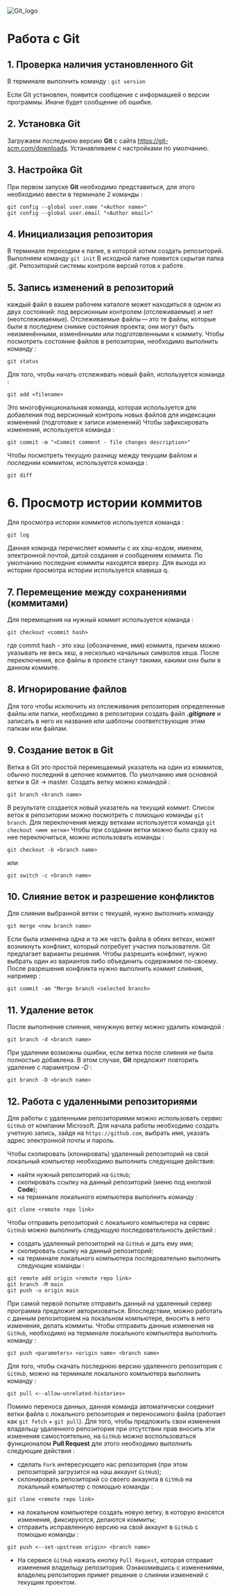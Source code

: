 ![Git_logo](git.gif)
# Работа с Git
## 1. Проверка наличия установленного Git
В терминале выполнить команду : `git version`

Если Git установлен, появится сообщение с информацией о версии программы. Иначе будет сообщение об ошибке.

## 2. Установка Git
Загружаем последнюю версию **Git** c сайта https://git-scm.com/downloads.
Устанавливаем с настройками по умолчанию.

## 3. Настройка Git
При первом запуске **Git** необходимо представиться, для этого необходимо ввести в терминале 2 команды :
```
git config --global user.name "<Author name>"
git config --global user.email "<Author email>"
```
## 4. Инициализация репозитория
В терминале переходим к папке, в которой хотим создать репозиторий. Выполняем команду ` git init `
В исходной папке появится скрытая папка *.git*. Репозиторий системы контроля версий готов к работе.

## 5. Запись изменений в репозиторий
каждый файл в вашем рабочем каталоге может находиться в одном из двух состояний: под версионным контролем (отслеживаемые) и нет (неотслеживаемые). Отслеживаемые файлы — это те файлы, которые были в последнем снимке состояния проекта; они могут быть неизменёнными, изменёнными или подготовленными к коммиту.
Чтобы посмотреть состояние файлов в репозитории, необходимо выполнить команду :
```
git status
```
Для того, чтобы начать отслеживать новый файл, используется команда :
```
git add <filename>
```
Это многофункциональная команда, которая используется для добавления под версионный контроль новых файлов для индексации изменений (подготовке к записи изменений)
Чтобы зафиксировать изменения, используется команда :
```
git commit -m "<Commit comment - file changes description>"
```
Чтобы посмотреть текущую разницу между текущим файлом и последним коммитом, используется команда :
```
git diff
```
# 6. Просмотр истории коммитов
Для просмотра истории коммитов используется команда :
```
git log
```
Данная команда перечисляет коммиты с их хэш-кодом, именем, электронной почтой, датой создания и сообщением коммита.
По умолчанию последние коммиты находятся вверху.
Для выхода из истории просмотра истории используется клавиша q.

## 7. Перемещение между сохранениями (коммитами)
Для перемещения на нужный коммит используется команда :
```
git checkout <commit hash>
```
где commit hash - это хэш (обозначение, имя) коммита, причем можно указывать не весь хеш, а несколько начальных символов хеша. После переключения, все файлы в проекте станут такими, какими они были в данном коммите.

## 8. Игнорирование файлов
Для того чтобы исключить из отслеживания репозитория определенные файлы или папки, необходимо в репозитории создать файл ***.gitignore*** и записать в него их названия или шаблоны соответствующие этим папкам или файлам.

## 9. Создание веток в Git
Ветка в Git это простой перемещаемый указатель на один из коммитов, обычно последний в цепочке коммитов. По умолчанию имя основной ветки в Git -> master.
Создать ветку можно командой :
```
git branch <branch name>
```
В результате создается новый указатель на текущий коммит. Список веток в репозитории можно посмотреть с помощью команды ` git branch `.
Для переключения между ветками используется команда ` git checkout <имя ветки> `
Чтобы при создании ветки можно было сразу на нее переключиться, можно использовать команды :
```
git checkout -b <branch name>
```
или
```
git switch -c <branch name>
```
## 10. Слияние веток и разрешение конфликтов
Для слияния выбранной ветки с текущей, нужно выполнить команду
```
git merge <new branch name>
```
Если была изменена одна и та же часть файла в обеих ветках, может возникнуть конфликт, который потребует участия пользователя. Git предлагает варианты решения.
Чтобы разрешить конфликт, нужно выбрать один из вариантов либо объединить содержимое по-своему.
После разрешения конфликта нужно выполнить коммит слияния, например :
```
git commit -am "Merge branch <selected branch>
```
## 11. Удаление веток
После выполнения слияния, ненужную ветку можно удалить командой :
```
git branch -d <branch name>
```
При удалении возможны ошибки, если ветка после слияния не была полностью добавлена. В этом случае, **Git** предложит повторить удаление с параметром *-D* :
```
git branch -D <branch name>
```
## 12. Работа с удаленными репозиториями
Для работы с удаленными репозиториями можно использовать сервис `GitHub` от компании Microsoft. Для начала работы необходимо создать учетную запись, зайдя на `https://github.com`, выбрать имя, указать адрес электронной почты и пароль.

Чтобы скопировать (клонировать) удаленный репозиторий на свой локальный компьютер необходимо выполнить следующие действия:

- найти нужный репозиторий на `GitHub`;
- скопировать ссылку на данный репозиторий (меню под кнопкой **Code**);
- на терминале локального компьютера выполнить команду :
```
git clone <remote repo link>
```
Чтобы отправить репозиторий с локального компьютера на сервис `GitHub` можно выполнить следующую последовательность действий :

- cоздать удаленный репозиторий на `GitHub` и дать ему имя;
- cкопировать ссылку на данный репозиторий;
- на терминале локального компьютера последовательно выполнить следующие команды :
```
git remote add origin <remote repo link>
git branch -M main
git push -u origin main
```
При самой первой попытке отправить данный на удаленный сервер программа предложит авторизоваться.
Впоследствии, можно работать с данным репозиторием на локальном компьютере, вносить в него изменения, делать коммиты. Чтобы отправить данные изменения на `GitHub`, необходимо на терминале локального компьютера выполнить команду :
```
git push <parameters> <origin name> <branch name>
```
Для того, чтобы скачать последнюю версию удаленного репозитория с `GitHub`, можно на терминале локального компьютера выполнить команду :
```
git pull <--allow-unrelated-histories>
```
Помимо переноса данных, данная команда автоматически соединит ветки файла с локального репозитория и переносимого файла (работает как `git fetch` + `git pull`). Для того, чтобы предложить свои изменения владельцу удаленного репозитория при отсутствии прав вносить эти изменения самостоятельно, на `GitHub` можно воспользоваться функционалом **Pull Request** для этого необходимо выполнить следующие действия :

- cделать `Fork` интересующего нас репозитория (при этом репозиторий загрузится на наш аккаунт `GitHub`);
- cклонировать репозиторий со своего аккаунта в `GitHub` на локальный компьютер с помощью команды :
```
git clone <remote repo link>
```
- на локальном компьютере создать новую ветку, в которую вносятся изменения, фиксируются, делаются коммиты;
- отправить исправленную версию на свой аккаунт в `GitHub` с помощью команды :
```
git push <--set-upstream origin> <branch name>
```
* На сервисе `GitHub` нажать кнопку `Pull Request`, которая отправит изменения владельцу репозитория. Ознакомившись с изменениями, владелец репозитория примет решение о слиянии изменений с текущим проектом.